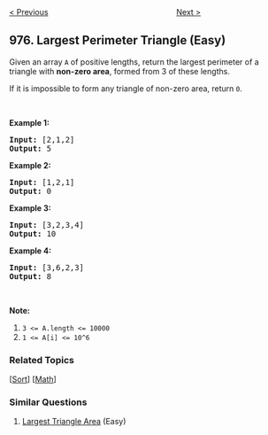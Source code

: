 <!--|This file generated by command(leetcode description); DO NOT EDIT.    |-->
<!--+----------------------------------------------------------------------+-->
<!--|@author    Openset <openset.wang@gmail.com>                           |-->
<!--|@link      https://github.com/openset                                 |-->
<!--|@home      https://github.com/openset/leetcode                        |-->
<!--+----------------------------------------------------------------------+-->

[< Previous](https://github.com/openset/leetcode/tree/master/problems/odd-even-jump "Odd Even Jump")
　　　　　　　　　　　　　　　　
[Next >](https://github.com/openset/leetcode/tree/master/problems/squares-of-a-sorted-array "Squares of a Sorted Array")

## 976. Largest Perimeter Triangle (Easy)

<p>Given an array <code>A</code> of positive lengths, return the largest perimeter of a triangle with <strong>non-zero area</strong>, formed from 3 of these lengths.</p>

<p>If it is impossible to form any&nbsp;triangle of non-zero area, return <code>0</code>.</p>

<p>&nbsp;</p>

<ol>
</ol>

<div>
<p><strong>Example 1:</strong></p>

<pre>
<strong>Input: </strong><span id="example-input-1-1">[2,1,2]</span>
<strong>Output: </strong><span id="example-output-1">5</span>
</pre>

<div>
<p><strong>Example 2:</strong></p>

<pre>
<strong>Input: </strong><span id="example-input-2-1">[1,2,1]</span>
<strong>Output: </strong><span id="example-output-2">0</span>
</pre>

<div>
<p><strong>Example 3:</strong></p>

<pre>
<strong>Input: </strong><span id="example-input-3-1">[3,2,3,4]</span>
<strong>Output: </strong><span id="example-output-3">10</span>
</pre>

<div>
<p><strong>Example 4:</strong></p>

<pre>
<strong>Input: </strong><span id="example-input-4-1">[3,6,2,3]</span>
<strong>Output: </strong><span id="example-output-4">8</span>
</pre>

<p>&nbsp;</p>

<p><strong>Note:</strong></p>

<ol>
	<li><code>3 &lt;= A.length &lt;= 10000</code></li>
	<li><code>1 &lt;= A[i] &lt;= 10^6</code></li>
</ol>
</div>
</div>
</div>
</div>

### Related Topics
  [[Sort](https://github.com/openset/leetcode/tree/master/tag/sort/README.md)]
  [[Math](https://github.com/openset/leetcode/tree/master/tag/math/README.md)]

### Similar Questions
  1. [Largest Triangle Area](https://github.com/openset/leetcode/tree/master/problems/largest-triangle-area) (Easy)
